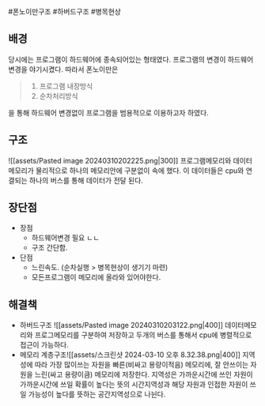 #폰노이만구조 #하버드구조 #병목현상
## 배경
당시에는 프로그램이 하드웨어에 종속되어있는 형태였다. 프로그램의 변경이 하드웨어 변경을 야기시켰다. 
따라서 폰노이만은

>1. 프로그램 내장방식
>2. 순차처리방식

을 통해 하드웨어 변경없이 프로그램을 범용적으로 이용하고자 하였다.

## 구조
![[assets/Pasted image 20240310202225.png|300]]
프로그램메모리와 데이터메모리가 물리적으로 하나의 메모리안에 구분없이 속에 했다.
이 데이터들은 cpu와 연결되는 하나의 버스를 통해 데이터가 전달 된다.

## 장단점
- 장점 
	- 하드웨어변경 필요 ㄴㄴ
	- 구조 간단함.
- 단점
	- 느린속도. (순차실행 > 병목현상이 생기기 마련)
	- 모든프로그램이 메모리에 올라와 있어야한다.

## 해결책
- 하버드구조 ![[assets/Pasted image 20240310203122.png|400]]
  데이터메모리와 프로그메모리를 구분하여 저장하고 두개의 버스를 통해서 cpu에 병렬적으로 접근이 가능하다.
- 메모리 계층구조![[assets/스크린샷 2024-03-10 오후 8.32.38.png|400]]
  지역성에 따라 가장 많이쓰는 자원을 빠른(비싸고 용량이적음) 메모리에, 잘 안쓰이는 자원을 느린(싸고 용량이큼) 메모리에 저장한다.
  지역성은 가까운시간에 쓰인 자원이 가까운시간에 쓰일 확률이 높다는 뜻의 시간지역성과 해당 자원과 인접한 자원이 쓰일 가능성이 높다를 뜻하는 공간지역성으로 나뉜다.
